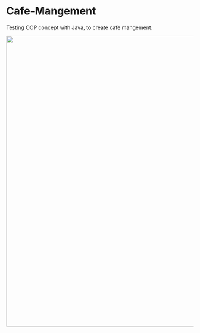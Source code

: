 # Cafe-Mangement
Testing OOP concept with Java, to create cafe mangement. 

<img src="https://github.com/Thapakornd/Cafe-Mangement/assets/89478647/c58149c1-549b-457b-9aff-e0e18f83418f" width=780>
